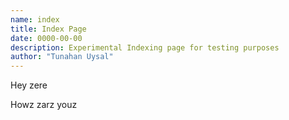 ```yaml
---
name: index
title: Index Page
date: 0000-00-00
description: Experimental Indexing page for testing purposes
author: "Tunahan Uysal"
---
```


Hey zere

<!--more-->

Howz zarz youz
